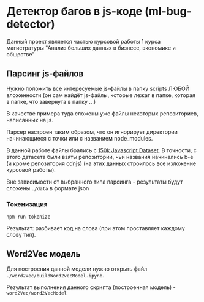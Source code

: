 # Детектор багов в js-коде (ml-bug-detector)

Данный проект является частью курсовой работы 1 курса магистратуры "Анализ больших данных в бизнесе, экономике и обществе"

## Парсинг js-файлов
Нужно положить все интересуемые js-файлы в папку scripts ЛЮБОЙ вложенности
(он сам найдёт js-файлы, которые лежат в папке, которая в папке, что завернута в папку ...)

В качестве примера туда сложены уже файлы некоторых репозиториев, написанных на js.

Парсер настроен таким образом, что он игнорирует директории начинающиеся с точки или с названием node_modules.

В данной работе файлы брались с 
[150k Javascript Dataset](https://www.sri.inf.ethz.ch/js150).
В точности, c этого датасета были взяты репозитории, чьи названия начинались b-e
(и кроме репозитория cdnjs)
(на этих данных строилось все изложение курсовой работы).

Вне зависимости от выбранного типа парсинга - результаты будут сложены `./data` в формате json
### Токенизация
~~~~
npm run tokenize
~~~~
Результат: разбивает код на слова (при этом проставляет каждому слову тип).

## Word2Vec модель
Для построения данной модели нужно открыть файл `./word2Vec/buildWord2vecModel.ipynb`.

Результат выполнения данного скрипта (построенная модель) - `word2Vec/word2VecModel`
